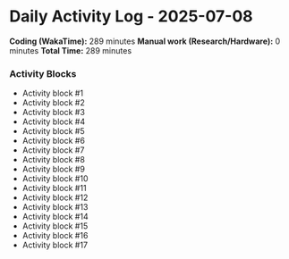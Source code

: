# Daily Activity Log - 2025-07-08

**Coding (WakaTime):** 289 minutes
**Manual work (Research/Hardware):** 0 minutes
**Total Time:** 289 minutes

### Activity Blocks
- Activity block #1
- Activity block #2
- Activity block #3
- Activity block #4
- Activity block #5
- Activity block #6
- Activity block #7
- Activity block #8
- Activity block #9
- Activity block #10
- Activity block #11
- Activity block #12
- Activity block #13
- Activity block #14
- Activity block #15
- Activity block #16
- Activity block #17
